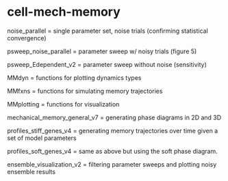 # cell-mech-memory

noise_parallel = single parameter set, noise trials (confirming statistical convergence)

psweep_noise_parallel = parameter sweep w/ noisy trials (figure 5)

psweep_Edependent_v2 = parameter sweep without noise (sensitivity)

MMdyn = functions for plotting dynamics types

MMfxns = functions for simulating memory trajectories

MMplotting = functions for visualization


mechanical_memory_general_v7 = generating phase diagrams in 2D and 3D

profiles_stiff_genes_v4 = generating memory trajectories over time given a set of model parameters

profiles_soft_genes_v4 = same as above but using the soft phase diagram.

ensemble_visualization_v2 = filtering parameter sweeps and plotting noisy ensemble results



